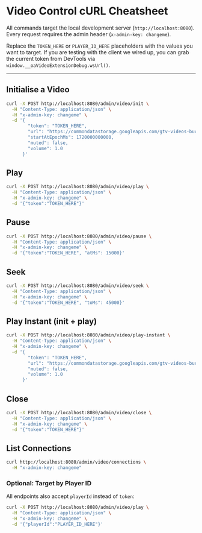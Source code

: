 # Video Control cURL Cheatsheet

All commands target the local development server (`http://localhost:8080`).
Every request requires the admin header (`x-admin-key: changeme`).

Replace the `TOKEN_HERE` or `PLAYER_ID_HERE` placeholders with the values you want to target. If you are testing with the client we wired up, you can grab the current token from DevTools via `window.__oaVideoExtensionDebug.wsUrl()`.

---

## Initialise a Video
```sh
curl -X POST http://localhost:8080/admin/video/init \
  -H "Content-Type: application/json" \
  -H "x-admin-key: changeme" \
  -d '{
        "token": "TOKEN_HERE",
        "url": "https://commondatastorage.googleapis.com/gtv-videos-bucket/sample/BigBuckBunny.mp4",
        "startAtEpochMs": 1720000000000,
        "muted": false,
        "volume": 1.0
      }'
```

## Play
```sh
curl -X POST http://localhost:8080/admin/video/play \
  -H "Content-Type: application/json" \
  -H "x-admin-key: changeme" \
  -d '{"token":"TOKEN_HERE"}'
```

## Pause
```sh
curl -X POST http://localhost:8080/admin/video/pause \
  -H "Content-Type: application/json" \
  -H "x-admin-key: changeme" \
  -d '{"token":"TOKEN_HERE", "atMs": 15000}'
```

## Seek
```sh
curl -X POST http://localhost:8080/admin/video/seek \
  -H "Content-Type: application/json" \
  -H "x-admin-key: changeme" \
  -d '{"token":"TOKEN_HERE", "toMs": 45000}'
```

## Play Instant (init + play)
```sh
curl -X POST http://localhost:8080/admin/video/play-instant \
  -H "Content-Type: application/json" \
  -H "x-admin-key: changeme" \
  -d '{
        "token": "TOKEN_HERE",
        "url": "https://commondatastorage.googleapis.com/gtv-videos-bucket/sample/BigBuckBunny.mp4",
        "muted": false,
        "volume": 1.0
      }'
```

## Close
```sh
curl -X POST http://localhost:8080/admin/video/close \
  -H "Content-Type: application/json" \
  -H "x-admin-key: changeme" \
  -d '{"token":"TOKEN_HERE"}'
```

## List Connections
```sh
curl http://localhost:8080/admin/video/connections \
  -H "x-admin-key: changeme"
```

### Optional: Target by Player ID
All endpoints also accept `playerId` instead of `token`:
```sh
curl -X POST http://localhost:8080/admin/video/play \
  -H "Content-Type: application/json" \
  -H "x-admin-key: changeme" \
  -d '{"playerId":"PLAYER_ID_HERE"}'
```
